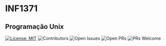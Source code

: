 # INF1371
## Programação Unix

[![License: MIT](https://img.shields.io/badge/license-MIT-green.svg)](https://opensource.org/licenses/MIT)
![Contributors](https://img.shields.io/github/contributors/AlexandreMeslin/INF1371)
![Open Issues](https://img.shields.io/github/issues/AlexandreMeslin/INF1371)
![Open PRs](https://img.shields.io/github/issues-pr/AlexandreMeslin/INF1371)
![PRs Welcome](https://img.shields.io/badge/PRs-welcome-brightgreen.svg)